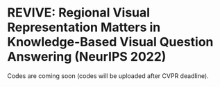 # REVIVE: Regional Visual Representation Matters in Knowledge-Based Visual Question Answering (NeurIPS 2022)

Codes are coming soon (codes will be uploaded after CVPR deadline).
